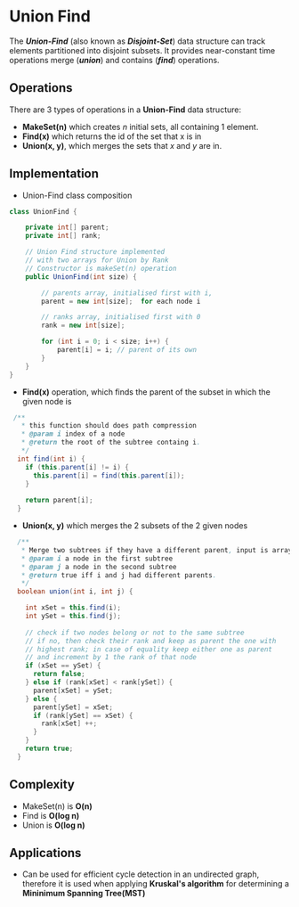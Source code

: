 # Union Find

The <b><i>Union-Find</i></b> (also known as <b><i>Disjoint-Set</i></b>) data structure can track elements
partitioned into disjoint subsets. It provides near-constant time operations merge
(<b><i>union</i></b>) and contains (<b><i>find</i></b>) operations.

## Operations

There are 3 types of operations in a **Union-Find** data structure:
* **MakeSet(n)** which creates *n* initial sets, all containing 1 element.
* **Find(x)** which returns the id of the set that x is in
* **Union(x, y)**, which merges the sets that *x* and *y* are in.

## Implementation

* Union-Find class composition

```java 
class UnionFind {

    private int[] parent;
    private int[] rank;

    // Union Find structure implemented 
    // with two arrays for Union by Rank
    // Constructor is makeSet(n) operation
    public UnionFind(int size) {

        // parents array, initialised first with i,
        parent = new int[size];  for each node i

        // ranks array, initialised first with 0
        rank = new int[size]; 

        for (int i = 0; i < size; i++) {
            parent[i] = i; // parent of its own
        }
    }
}
```

* **Find(x)** operation, which finds the parent of the subset in which the given node is 

```java
 /**
   * this function should does path compression
   * @param i index of a node
   * @return the root of the subtree containg i.
   */
  int find(int i) {
    if (this.parent[i] != i) {
      this.parent[i] = find(this.parent[i]);
    }
    
    return parent[i];
  }
```

* **Union(x, y)** which merges the 2 subsets of the 2 given nodes

```java
  /**
   * Merge two subtrees if they have a different parent, input is array indices
   * @param i a node in the first subtree
   * @param j a node in the second subtree
   * @return true iff i and j had different parents.
   */
  boolean union(int i, int j) {

    int xSet = this.find(i);
    int ySet = this.find(j);
    
    // check if two nodes belong or not to the same subtree
    // if no, then check their rank and keep as parent the one with 
    // highest rank; in case of equality keep either one as parent 
    // and increment by 1 the rank of that node
    if (xSet == ySet) {
      return false;
    } else if (rank[xSet] < rank[ySet]) {
      parent[xSet] = ySet;
    } else {
      parent[ySet] = xSet;
      if (rank[ySet] == xSet) {
        rank[xSet] ++;
      }
    }
    return true;
  }
```
## Complexity 

* MakeSet(n) is **O(n)**
* Find is **O(log n)**
* Union is **O(log n)**

## Applications 

* Can be used for efficient cycle detection in an undirected graph, therefore it is used when applying **Kruskal's algorithm** for determining a **Mininimum Spanning Tree(MST)**